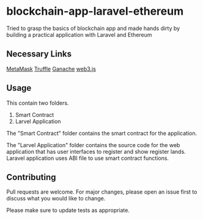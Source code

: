 # blockchain-app-laravel-ethereum

Tried to grasp the basics of blockchain app and made hands dirty by building a practical application with Laravel and Ethereum

## Necessary Links

[MetaMask](https://metamask.io/)
[Truffle](https://www.trufflesuite.com/)
[Ganache](https://www.trufflesuite.com/ganache)
[web3.js](https://web3js.readthedocs.io)

## Usage

This contain two folders.

1. Smart Contract
2. Larvel Application

The "Smart Contract" folder contains the smart contract for the application.

The "Larvel Application" folder contains the source code for the web application that has user interfaces to register and show register lands. Laravel application uses ABI file to use smart contract functions.

## Contributing

Pull requests are welcome. For major changes, please open an issue first to discuss what you would like to change.

Please make sure to update tests as appropriate.
